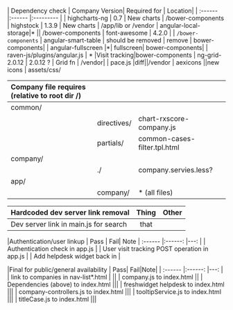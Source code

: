 | Dependency check	| Company Version| Required for | Location|
| :------	|:------	|:---------	|
| highcharts-ng  | 0.7 		| New charts	| /bower-components
| highstock | 1.3.9 | New charts | /app/lib or /vendor
| angular-local-storage|* || /bower-components
| font-awesome | 4.2.0 | | `/bower-components`
| angular-smart-table | should be removed | remove | bower-components|
| angular-fullscreen |*| fullscreen| bower-components|
| raven-js/plugins/angular.js | * |Visit tracking|bower-components
| ng-grid-2.0.12 | 2.0.12 ? | Grid fn | /vendor|
| pace.js |diff||/vendor
| aexicons ||new icons | assets/css/




|Company file requires (relative to root dir /)	|	|	|
|:--------|:----------	|:--------------------|
|common/  |		|		|
||directives/|chart-rxscore-company.js	|
||partials/|common-cases-filter.tpl.html	|
|company/|||
||./|company.servies.less?
|app/||||
||company/|* (all files)|


|Hardcoded dev server link removal	| Thing	| Other|
| :------	|:------:	|---:	|
| Dev server link in main.js for search  | that 


|Authentication/user linkup 	| Pass	| Fail| Note
| :------	|:------:	|---:	|
| Authentication check in app.js  | 
| User visit tracking POST operation in app.js |
| Add helpdesk widget back in |

|Final for public/general availability	| Pass| Fail|Note|
| :------	|:------:	|---:	|
| link to companies in nav-list*.html  | ||
| company.js to index.html ||
| Dependencies (above) to index.html |||
| freshwidget helpdesk to index.html |||
| company-controllers.js to index.html |||
| tooltipService.js to index.html |||
| titleCase.js to index.html |||




